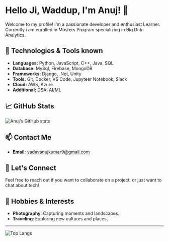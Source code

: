 # Hello Ji, Waddup, I'm Anuj! 🤝

Welcome to my profile! I'm a passionate developer and enthusiast Learner. Currently i am enrolled in Masters Program specializing in Big Data Analytics.

<!-- ![Profile Views](https://komarev.com/ghpvc/?username=yadavanujkumar&color=brightgreen) -->

## 🔧 Technologies & Tools known
- **Languages:** Python, JavaScript, C++, Java, SQL
- **Database:** MySql, Firebase, MongoDB
- **Frameworks:** Django, .Net, Unity
- **Tools:** Git, Docker, VS Code, Jupyteer Notebook, Slack
- **Cloud:** AWS, Azure
- **Additional:** DSA, AI/ML 


## 📈 GitHub Stats
![Anuj's GitHub stats](https://github-readme-stats.vercel.app/api?username=yadavanujkumar&show_icons=true&theme=radical)
<!--
## 🏆 GitHub Trophies
![trophy](https://github-profile-trophy.vercel.app/?username=yadavanujkumar) -->
<!--
## 🔥 GitHub Streak

[![GitHub Streak](https://github-readme-streak-stats.herokuapp.com/?user=yadavanujkumar&theme=dark)](https://git.io/streak-stats) -->


## 📫 Contact Me
- **Email:** yadavanujkumar9@gmail.com
<!-- 
- **LinkedIn:** [Anuj Yadav](https://www.linkedin.com/in/yadavanujkumar/)
- **Twitter:** [@yadavanujkumar](https://twitter.com/yadavanujkumar)
-->
<!--
## 🌱 Currently Learning
- Machine Learning
- Cloud Computing
-->
## 💬 Let's Connect
Feel free to reach out if you want to collaborate on a project, or just want to chat about tech!

<!--
## 📝 Blog Posts
- [How to Get Started with React](https://medium.com/@yadavanujkumar/how-to-get-started-with-react-a1b2c3d4)
- [Understanding Docker and Kubernetes](https://medium.com/@yadavanujkumar/understanding-docker-and-kubernetes-e5f6g7h8)
- [Exploring Machine Learning Algorithms](https://medium.com/@yadavanujkumar/exploring-machine-learning-algorithms-i9j0k1l2)
-->

## 🎨 Hobbies & Interests
- **Photography**: Capturing moments and landscapes.
- **Traveling**: Exploring new cultures and places.


---

![Top Langs](https://github-readme-stats.vercel.app/api/top-langs/?username=yadavanujkumar&layout=compact&theme=radical)
